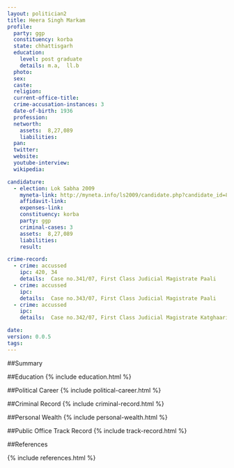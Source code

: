 ```yaml
---
layout: politician2
title: Heera Singh Markam
profile: 
  party: ggp
  constituency: korba
  state: chhattisgarh
  education: 
    level: post graduate
    details: m.a,  ll.b
  photo: 
  sex: 
  caste: 
  religion: 
  current-office-title: 
  crime-accusation-instances: 3
  date-of-birth: 1936
  profession: 
  networth: 
    assets:  8,27,089
    liabilities: 
  pan: 
  twitter: 
  website: 
  youtube-interview: 
  wikipedia: 

candidature: 
  - election: Lok Sabha 2009
    myneta-link: http://myneta.info/ls2009/candidate.php?candidate_id=81
    affidavit-link: 
    expenses-link: 
    constituency: korba 
    party: ggp
    criminal-cases: 3
    assets:  8,27,089
    liabilities: 
    result:  

crime-record: 
  - crime: accussed
    ipc: 420, 34
    details:  Case no.341/07, First Class Judicial Magistrate Paali  
  - crime: accussed
    ipc: 
    details:  Case no.343/07, First Class Judicial Magistrate Paali  
  - crime: accussed
    ipc: 
    details:  Case no.342/07, First Class Judicial Magistrate Katghaari  

date: 
version: 0.0.5
tags: 
---
```

##Summary


##Education
{% include education.html %}


##Political Career
{% include political-career.html %}


##Criminal Record
{% include criminal-record.html %}


##Personal Wealth
{% include personal-wealth.html %}


##Public Office Track Record
{% include track-record.html %}


##References


{% include references.html %}